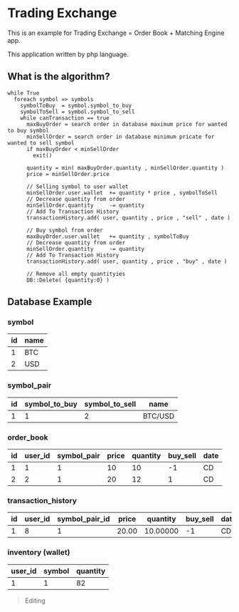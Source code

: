 # Trading Exchange
This is an example for Trading Exchange = Order Book + Matching Engine app.

This application written by php language.

## What is the algorithm?
```
while True
  foreach symbol => symbols
    symbolToBuy  = symbol.symbol_to_buy
    symbolToSell = symbol.symbol_to_sell
    while canTransaction == true
      maxBuyOrder = search order in database maximum price for wanted to buy symbol
      minSellOrder = search order in database minimum pricate for wanted to sell symbol
      if maxBuyOrder < minSellOrder
        exit()
      
      quantity = min( maxBuyOrder.quantity , minSellOrder.quantity )
      price = minSellOrder.price

      // Selling symbol to user wallet
      minSellOrder.user.wallet  += quantity * price , symbolToSell
      // Decrease quantity from order
      minSellOrder.quantity     -= quantity
      // Add To Transaction History
      transactionHistory.add( user, quantity , price , "sell" , date )

      // Buy symbol from order
      maxBuyOrder.user.wallet   += quantity , symbolToBuy
      // Decrease quantity from order
      minSellOrder.quantity     -= quantity
      // Add To Transaction History
      transactionHistory.add( user, quantity , price , "buy" , date )

      // Remove all empty quantityies
      DB::Delete( {quantity:0} )

```


## Database Example

### symbol

| id | name |
|----|------|
| 1  | BTC  |
| 2  | USD  |

### symbol_pair

| id | symbol_to_buy | symbol_to_sell | name        |
|----|---------------|----------------|-------------|
| 1  |    1          |    2           |   BTC/USD   |

### order_book


| id | user_id | symbol_pair | price | quantity | buy_sell | date |
|----|---------|-------------|-------|----------|----------|------|
| 1  |    1    | 1           | 10    | 10       |   -1     |  CD  |
| 2  |    2    | 1           | 20    | 12       |    1     |  CD  |


### transaction_history
| id | user_id | symbol_pair_id | price | quantity | buy_sell | date |
|----|---------|----------------|-------|----------|----------|------|
| 1  |    8    |        1       | 20.00 | 10.00000 |    -1    |  CD  |


### inventory (wallet)
| user_id | symbol | quantity |
|---------|--------|----------|
|    1    |   1    |   82     |
   
> Editing
